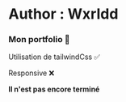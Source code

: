 **<h1>Author : Wxrldd</h1>**

**<h3>Mon portfolio 🚀</h3>**

<p>Utilisation de tailwindCss ✅</p>
<p>Responsive ❌</p>

**<p>Il n'est pas encore terminé</p>**
